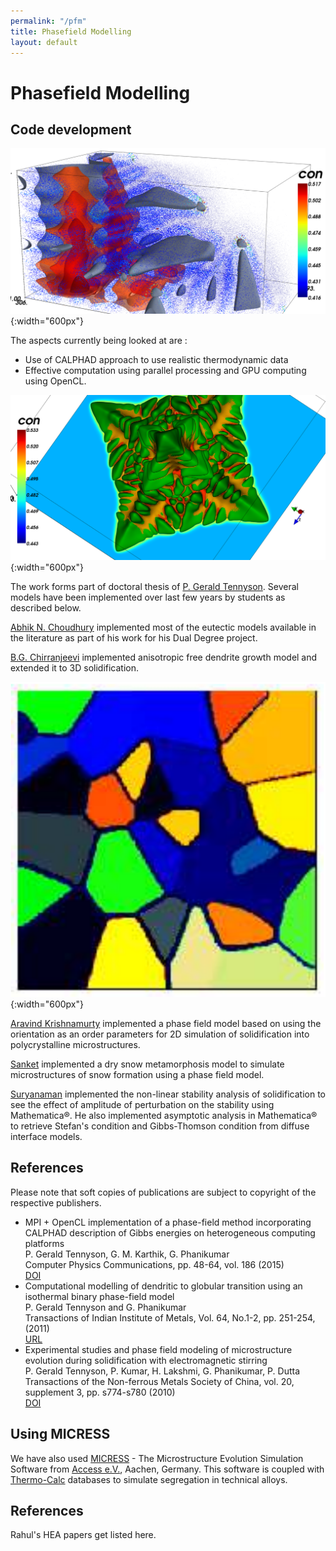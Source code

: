 ```yaml
---
permalink: "/pfm"
title: Phasefield Modelling
layout: default
---
```

# Phasefield Modelling

## Code development

![3D dendrite](assets/images/pf3d1.png){:width="600px"}

The aspects currently being looked at are :
  * Use of CALPHAD approach to use realistic thermodynamic data
  * Effective computation using parallel processing and GPU computing using OpenCL.

![3D dendrite](assets/images/pf3d2.png){:width="600px"}

The work forms part of doctoral thesis of [P. Gerald Tennyson](students/gerald.html). Several models have been implemented over last few years by students as described below.

[Abhik N. Choudhury](students/abhik.html) implemented most of the eutectic models available in the literature as part of his work for his Dual Degree project.

[B.G. Chirranjeevi](students/chirranjeevi.html) implemented anisotropic free dendrite growth model and extended it to 3D solidification.


![Polycrystalline solidification](assets/images/aravind-poly1.png){:width="600px"}

[Aravind Krishnamurty](students/aravind.html) implemented a phase field model based on using the orientation as an order parameters for 2D simulation of solidification into polycrystalline microstructures. 

[Sanket](students/sanket.html) implemented a dry snow metamorphosis model to simulate microstructures of snow formation using a phase field model.

[Suryanaman](students/suryanaman.html) implemented the non-linear stability analysis of solidification to see the effect of amplitude of perturbation on the stability using Mathematica®. He also implemented asymptotic analysis in Mathematica® to retrieve Stefan's condition and Gibbs-Thomson condition from diffuse interface models.

## References
Please note that soft copies of publications are subject to copyright of the respective publishers.
   - MPI + OpenCL implementation of a phase-field method incorporating CALPHAD description of Gibbs energies on heterogeneous computing platforms  
P. Gerald Tennyson, G. M. Karthik, G. Phanikumar   
Computer Physics Communications, pp. 48-64, vol. 186 (2015)   
[DOI](http://dx.doi.org/10.1016/j.cpc.2014.09.014)
   - Computational modelling of dendritic to globular transition using an isothermal binary phase-field model   
P. Gerald Tennyson and G. Phanikumar   
Transactions of Indian Institute of Metals, Vol. 64, No.1-2, pp. 251-254, (2011)   
[URL](http://www.springerlink.com/content/w4180u34170m52w4/)
  - Experimental studies and phase field modeling of microstructure evolution during solidification with electromagnetic stirring   
P. Gerald Tennyson, P. Kumar, H. Lakshmi, G. Phanikumar, P. Dutta    
Transactions of the Non-ferrous Metals Society of China, vol. 20, supplement 3, pp. s774-s780 (2010)    
[DOI](http://dx.doi.org/10.1016/S1003-6326\(10\)60580-8) 

## Using MICRESS

We have also used [MICRESS](https://micress.rwth-aachen.de/) - The Microstructure Evolution Simulation Software from [Access e.V.](http://www.access.rwth-aachen.de/), Aachen, Germany. This software is coupled with [Thermo-Calc](https://www.thermocalc.com/) databases to simulate segregation in technical alloys.

## References

Rahul's HEA papers get listed here.
